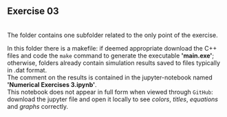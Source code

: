 ## Exercise 03

<br>
The folder contains one subfolder related to the only point of the exercise.<br>

In this folder there is a makefile: if deemed appropriate download the C++ files
and code the `make` command to generate the executable **'main.exe'**; otherwise,
folders already contain simulation results saved to files typically in .dat format.<br>
The comment on the results is contained in the jupyter-notebook named <strong>'Numerical Exercises 3.ipynb'</strong>.<br>
This notebook does not appear in full form when viewed through `GitHub`: download the jupyter file and
open it locally to see <em>colors</em>, <em>titles</em>, <em>equations</em> and <em>graphs</em> correctly.

